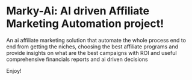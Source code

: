 
# Marky-Ai: AI driven Affiliate Marketing Automation project!



An ai affiliate marketing solution that automate the whole process end to end from getting the niches, choosing the best affiliate programs and provide insights on what are the best campaigns with ROI and useful comprehensive financials reports and ai driven decisions 

Enjoy!


<!--
suggest an image for a system that does this?
an ai affiliate marketing solution that automate the whole process end to end from getting the niches, choosing the best affiliate programs, creates campaigns and generate content and provide insights on what are the best campaigns with ROI to simplify the whole process and useful comprehensive financials reports and ai driven decisions 
Perhaps make it look as something that streamline the whole process with ai in the center of it?

a cyborg that represents the ai that will help to simplify and accelerate affiliate marketing, by streamlining the process from getting the best niches, the best affiliate programs, campaign creation and content, and a comprehensive report that helps to drive the decisions on what campaigns are getting the most ROI

suggest an image represents the ai that will help to simplify and accelerate affiliate marketing process, by streamlining the process from getting the best niches, the best affiliate programs, campaign creation and content, and a comprehensive report that helps to drive the decisions on what campaigns are getting the most ROI

-->
